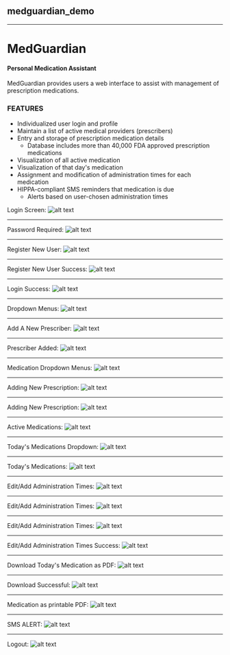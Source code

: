 ## medguardian_demo
---
# **MedGuardian**

<h4>Personal Medication Assistant</h4>

<p>MedGuardian provides users a web interface to assist with management of prescription medications.</p>
<h3>FEATURES</h3>
<ul>
  <li>Individualized user login and profile</li>
  <li>Maintain a list of active medical providers (prescribers)</li>
  <li>Entry and storage of prescription medication details
    <ul>
      <li>Database includes  more than 40,000 FDA approved prescription medications</li>
    </ul>
  </li>
  <li>Visualization of all active medication</li>
  <li>Visualization of that day's medication</li>
  <li>Assignment and modification of administration times for each medication</li>
  <li>HIPPA-compliant SMS reminders that medication is due
    <ul>
      <li>Alerts based on user-chosen administration times</li>
    </ul>
  </li>
</ul>

Login Screen:
![alt text](https://github.com/rjmcginness/medguardian_demo/raw/main/rjm_project_aws_images/login.png "Login Screen")


___
Password Required:
![alt text](https://github.com/rjmcginness/medguardian_demo/raw/main/rjm_project_aws_images/password_required.png "Password Required Screen")


___
Register New User:
![alt text](https://github.com/rjmcginness/medguardian_demo/raw/main/rjm_project_aws_images/register_user.png "Registration Screen")


___
Register New User Success:
![alt text](https://github.com/rjmcginness/medguardian_demo/raw/main/rjm_project_aws_images/register_success.png "Registration success Screen")


___
Login Success:
![alt text](https://github.com/rjmcginness/medguardian_demo/raw/main/rjm_project_aws_images/login_success.png "Login success Screen")


___
Dropdown Menus:
![alt text](https://github.com/rjmcginness/medguardian_demo/raw/main/rjm_project_aws_images/dropdowns.png "Dropdown Menus")


___
Add A New Prescriber:
![alt text](https://github.com/rjmcginness/medguardian_demo/raw/main/rjm_project_aws_images/new_prescriber.png "New Prescriber Screen")


___
Prescriber Added:
![alt text](https://github.com/rjmcginness/medguardian_demo/raw/main/rjm_project_aws_images/prescriber_added.png "Prescriber Added")


___
Medication Dropdown Menus:
![alt text](https://github.com/rjmcginness/medguardian_demo/raw/main/rjm_project_aws_images/med_dropdown.png "Med Dropdown Menus")


___
Adding New Prescription:
![alt text](https://github.com/rjmcginness/medguardian_demo/raw/main/rjm_project_aws_images/add_rx1.png "Add Rx Screen1")


___
Adding New Prescription:
![alt text](https://github.com/rjmcginness/medguardian_demo/raw/main/rjm_project_aws_images/add_rx2.png "Add Rx Screen2")


___
Active Medications:
![alt text](https://github.com/rjmcginness/medguardian_demo/raw/main/rjm_project_aws_images/active_meds.png "Active Medications Screen")


___
Today's Medications Dropdown:
![alt text](https://github.com/rjmcginness/medguardian_demo/raw/main/rjm_project_aws_images/today_dropdown.png "Todays Meds Dropdown")


___
Today's Medications:
![alt text](https://github.com/rjmcginness/medguardian_demo/raw/main/rjm_project_aws_images/todays_meds.png "Todays Medications Screen")


___
Edit/Add Administration Times:
![alt text](https://github.com/rjmcginness/medguardian_demo/raw/main/rjm_project_aws_images/edit_admin_times.png "Edit Administration Times Screen")


___
Edit/Add Administration Times:
![alt text](https://github.com/rjmcginness/medguardian_demo/raw/main/rjm_project_aws_images/edit_times1.png "Edit Administration Times Screen1")


___
Edit/Add Administration Times:
![alt text](https://github.com/rjmcginness/medguardian_demo/raw/main/rjm_project_aws_images/edit_times2.png "Edit Administration Times Screen2")


___
Edit/Add Administration Times Success:
![alt text](https://github.com/rjmcginness/medguardian_demo/raw/main/rjm_project_aws_images/edit_time_succ.png "Edit Times Success Screen")


___
Download Today's Medication as PDF:
![alt text](https://github.com/rjmcginness/medguardian_demo/raw/main/rjm_project_aws_images/todays_menu.png "Todays Meds Menu")


___
Download Successful:
![alt text](https://github.com/rjmcginness/medguardian_demo/raw/main/rjm_project_aws_images/download.png "Download Successful")


___
Medication as printable PDF:
![alt text](https://github.com/rjmcginness/medguardian_demo/raw/main/rjm_project_aws_images/med_pdf.png "Medication PDF")


___
SMS ALERT:
![alt text](https://github.com/rjmcginness/medguardian_demo/raw/main/rjm_project_aws_images/sms_alert.PNG "SMS Alert")


___
Logout:
![alt text](https://github.com/rjmcginness/medguardian_demo/raw/main/rjm_project_aws_images/logout.png "Logout")
